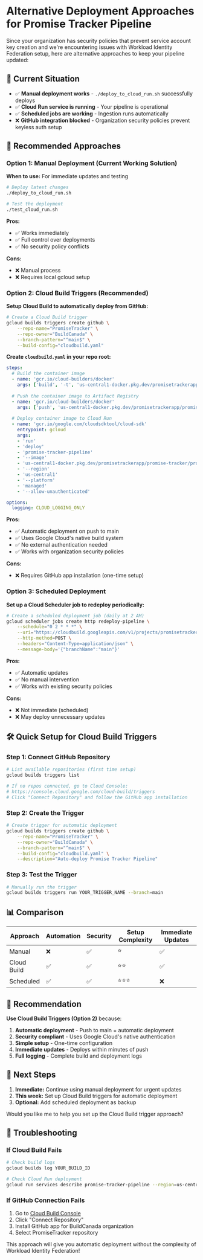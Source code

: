 # Alternative Deployment Approaches for Promise Tracker Pipeline

Since your organization has security policies that prevent service account key creation and we're encountering issues with Workload Identity Federation setup, here are alternative approaches to keep your pipeline updated:

## 🎯 Current Situation

- ✅ **Manual deployment works** - `./deploy_to_cloud_run.sh` successfully deploys
- ✅ **Cloud Run service is running** - Your pipeline is operational
- ✅ **Scheduled jobs are working** - Ingestion runs automatically
- ❌ **GitHub integration blocked** - Organization security policies prevent keyless auth setup

## 🚀 Recommended Approaches

### Option 1: Manual Deployment (Current Working Solution)

**When to use:** For immediate updates and testing

```bash
# Deploy latest changes
./deploy_to_cloud_run.sh

# Test the deployment
./test_cloud_run.sh
```

**Pros:**
- ✅ Works immediately
- ✅ Full control over deployments
- ✅ No security policy conflicts

**Cons:**
- ❌ Manual process
- ❌ Requires local gcloud setup

### Option 2: Cloud Build Triggers (Recommended)

**Setup Cloud Build to automatically deploy from GitHub:**

```bash
# Create a Cloud Build trigger
gcloud builds triggers create github \
    --repo-name="PromiseTracker" \
    --repo-owner="BuildCanada" \
    --branch-pattern="^main$" \
    --build-config="cloudbuild.yaml"
```

**Create `cloudbuild.yaml` in your repo root:**

```yaml
steps:
  # Build the container image
  - name: 'gcr.io/cloud-builders/docker'
    args: ['build', '-t', 'us-central1-docker.pkg.dev/promisetrackerapp/promise-tracker/promise-tracker-pipeline:$COMMIT_SHA', '.']
  
  # Push the container image to Artifact Registry
  - name: 'gcr.io/cloud-builders/docker'
    args: ['push', 'us-central1-docker.pkg.dev/promisetrackerapp/promise-tracker/promise-tracker-pipeline:$COMMIT_SHA']
  
  # Deploy container image to Cloud Run
  - name: 'gcr.io/google.com/cloudsdktool/cloud-sdk'
    entrypoint: gcloud
    args:
    - 'run'
    - 'deploy'
    - 'promise-tracker-pipeline'
    - '--image'
    - 'us-central1-docker.pkg.dev/promisetrackerapp/promise-tracker/promise-tracker-pipeline:$COMMIT_SHA'
    - '--region'
    - 'us-central1'
    - '--platform'
    - 'managed'
    - '--allow-unauthenticated'

options:
  logging: CLOUD_LOGGING_ONLY
```

**Pros:**
- ✅ Automatic deployment on push to main
- ✅ Uses Google Cloud's native build system
- ✅ No external authentication needed
- ✅ Works with organization security policies

**Cons:**
- ❌ Requires GitHub app installation (one-time setup)

### Option 3: Scheduled Deployment

**Set up a Cloud Scheduler job to redeploy periodically:**

```bash
# Create a scheduled deployment job (daily at 2 AM)
gcloud scheduler jobs create http redeploy-pipeline \
    --schedule="0 2 * * *" \
    --uri="https://cloudbuild.googleapis.com/v1/projects/promisetrackerapp/triggers/YOUR_TRIGGER_ID:run" \
    --http-method=POST \
    --headers="Content-Type=application/json" \
    --message-body='{"branchName":"main"}'
```

**Pros:**
- ✅ Automatic updates
- ✅ No manual intervention
- ✅ Works with existing security policies

**Cons:**
- ❌ Not immediate (scheduled)
- ❌ May deploy unnecessary updates

## 🛠️ Quick Setup for Cloud Build Triggers

### Step 1: Connect GitHub Repository

```bash
# List available repositories (first time setup)
gcloud builds triggers list

# If no repos connected, go to Cloud Console:
# https://console.cloud.google.com/cloud-build/triggers
# Click "Connect Repository" and follow the GitHub app installation
```

### Step 2: Create the Trigger

```bash
# Create trigger for automatic deployment
gcloud builds triggers create github \
    --repo-name="PromiseTracker" \
    --repo-owner="BuildCanada" \
    --branch-pattern="^main$" \
    --build-config="cloudbuild.yaml" \
    --description="Auto-deploy Promise Tracker Pipeline"
```

### Step 3: Test the Trigger

```bash
# Manually run the trigger
gcloud builds triggers run YOUR_TRIGGER_NAME --branch=main
```

## 📊 Comparison

| Approach | Automation | Security | Setup Complexity | Immediate Updates |
|----------|------------|----------|------------------|-------------------|
| Manual | ❌ | ✅ | ⭐ | ✅ |
| Cloud Build | ✅ | ✅ | ⭐⭐ | ✅ |
| Scheduled | ✅ | ✅ | ⭐⭐⭐ | ❌ |

## 🎯 Recommendation

**Use Cloud Build Triggers (Option 2)** because:

1. **Automatic deployment** - Push to main = automatic deployment
2. **Security compliant** - Uses Google Cloud's native authentication
3. **Simple setup** - One-time configuration
4. **Immediate updates** - Deploys within minutes of push
5. **Full logging** - Complete build and deployment logs

## 🚀 Next Steps

1. **Immediate:** Continue using manual deployment for urgent updates
2. **This week:** Set up Cloud Build triggers for automatic deployment
3. **Optional:** Add scheduled deployment as backup

Would you like me to help you set up the Cloud Build trigger approach?

## 🔧 Troubleshooting

### If Cloud Build Fails

```bash
# Check build logs
gcloud builds log YOUR_BUILD_ID

# Check Cloud Run deployment
gcloud run services describe promise-tracker-pipeline --region=us-central1
```

### If GitHub Connection Fails

1. Go to [Cloud Build Console](https://console.cloud.google.com/cloud-build/triggers)
2. Click "Connect Repository"
3. Install GitHub app for BuildCanada organization
4. Select PromiseTracker repository

This approach will give you automatic deployment without the complexity of Workload Identity Federation! 